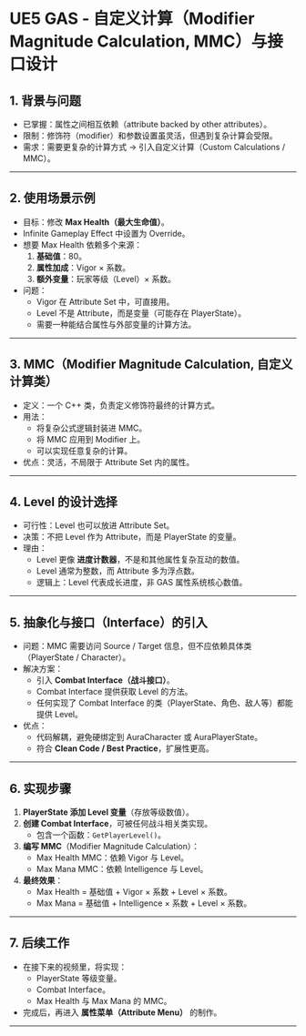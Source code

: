 # **UE5 GAS - 自定义计算（Modifier Magnitude Calculation, MMC）与接口设计**

## 1. 背景与问题

- 已掌握：属性之间相互依赖（attribute backed by other attributes）。
- 限制：修饰符（modifier）和参数设置虽灵活，但遇到复杂计算会受限。
- 需求：需要更复杂的计算方式 → 引入自定义计算（Custom Calculations / MMC）。

------

## 2. 使用场景示例

- 目标：修改 **Max Health（最大生命值）**。
- Infinite Gameplay Effect 中设置为 Override。
- 想要 Max Health 依赖多个来源：
  1. **基础值**：80。
  2. **属性加成**：Vigor × 系数。
  3. **额外变量**：玩家等级（Level）× 系数。
- 问题：
  - Vigor 在 Attribute Set 中，可直接用。
  - Level 不是 Attribute，而是变量（可能存在 PlayerState）。
  - 需要一种能结合属性与外部变量的计算方法。

------

## 3. MMC（Modifier Magnitude Calculation, 自定义计算类）

- 定义：一个 C++ 类，负责定义修饰符最终的计算方式。
- 用法：
  - 将复杂公式逻辑封装进 MMC。
  - 将 MMC 应用到 Modifier 上。
  - 可以实现任意复杂的计算。
- 优点：灵活，不局限于 Attribute Set 内的属性。

------

## 4. Level 的设计选择

- 可行性：Level 也可以放进 Attribute Set。
- 决策：不把 Level 作为 Attribute，而是 PlayerState 的变量。
- 理由：
  - Level 更像 **进度计数器**，不是和其他属性复杂互动的数值。
  - Level 通常为整数，而 Attribute 多为浮点数。
  - 逻辑上：Level 代表成长进度，非 GAS 属性系统核心数值。

------

## 5. 抽象化与接口（Interface）的引入

- 问题：MMC 需要访问 Source / Target 信息，但不应依赖具体类（PlayerState / Character）。
- 解决方案：
  - 引入 **Combat Interface（战斗接口）**。
  - Combat Interface 提供获取 Level 的方法。
  - 任何实现了 Combat Interface 的类（PlayerState、角色、敌人等）都能提供 Level。
- 优点：
  - 代码解耦，避免硬绑定到 AuraCharacter 或 AuraPlayerState。
  - 符合 **Clean Code / Best Practice**，扩展性更高。

------

## 6. 实现步骤

1. **PlayerState 添加 Level 变量**（存放等级数值）。
2. **创建 Combat Interface**，可被任何战斗相关类实现。
   - 包含一个函数：`GetPlayerLevel()`。
3. **编写 MMC**（Modifier Magnitude Calculation）：
   - Max Health MMC：依赖 Vigor 与 Level。
   - Max Mana MMC：依赖 Intelligence 与 Level。
4. **最终效果**：
   - Max Health = 基础值 + Vigor × 系数 + Level × 系数。
   - Max Mana = 基础值 + Intelligence × 系数 + Level × 系数。

------

## 7. 后续工作

- 在接下来的视频里，将实现：
  - PlayerState 等级变量。
  - Combat Interface。
  - Max Health 与 Max Mana 的 MMC。
- 完成后，再进入 **属性菜单（Attribute Menu）** 的制作。

------

